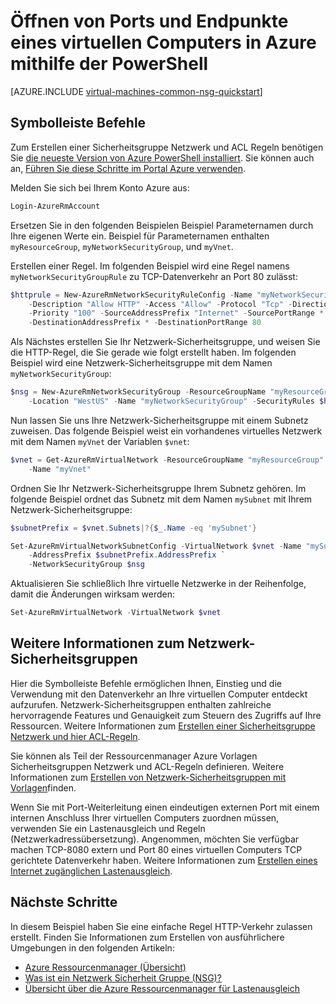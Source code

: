 <properties
   pageTitle="Öffnen eines virtuellen Computers mithilfe der PowerShell-Ports | Microsoft Azure"
   description="Informationen Sie zum Öffnen eines Ports / erstellen einen Endpunkt auf Ihrem Windows virtueller Computer mit dem Azure Ressource-Manager-Bereitstellung Modus und Azure-PowerShell"
   services="virtual-machines-windows"
   documentationCenter=""
   authors="iainfoulds"
   manager="timlt"
   editor=""/>

<tags
   ms.service="virtual-machines-windows"
   ms.devlang="na"
   ms.topic="article"
   ms.tgt_pltfrm="vm-windows"
   ms.workload="infrastructure-services"
   ms.date="10/27/2016"
   ms.author="iainfou"/>

# <a name="opening-ports-and-endpoints-to-a-vm-in-azure-using-powershell"></a>Öffnen von Ports und Endpunkte eines virtuellen Computers in Azure mithilfe der PowerShell
[AZURE.INCLUDE [virtual-machines-common-nsg-quickstart](../../includes/virtual-machines-common-nsg-quickstart.md)]

## <a name="quick-commands"></a>Symbolleiste Befehle
Zum Erstellen einer Sicherheitsgruppe Netzwerk und ACL Regeln benötigen Sie [die neueste Version von Azure PowerShell installiert](../powershell-install-configure.md). Sie können auch an, [Führen Sie diese Schritte im Portal Azure verwenden](virtual-machines-windows-nsg-quickstart-portal.md).

Melden Sie sich bei Ihrem Konto Azure aus:

```powershell
Login-AzureRmAccount
```

Ersetzen Sie in den folgenden Beispielen Beispiel Parameternamen durch Ihre eigenen Werte ein. Beispiel für Parameternamen enthalten `myResourceGroup`, `myNetworkSecurityGroup`, und `myVnet`.

Erstellen einer Regel. Im folgenden Beispiel wird eine Regel namens `myNetworkSecurityGroupRule` zu TCP-Datenverkehr an Port 80 zulässt:

```powershell
$httprule = New-AzureRmNetworkSecurityRuleConfig -Name "myNetworkSecurityGroupRule" `
    -Description "Allow HTTP" -Access "Allow" -Protocol "Tcp" -Direction "Inbound" `
    -Priority "100" -SourceAddressPrefix "Internet" -SourcePortRange * `
    -DestinationAddressPrefix * -DestinationPortRange 80
```

Als Nächstes erstellen Sie Ihr Netzwerk-Sicherheitsgruppe, und weisen Sie die HTTP-Regel, die Sie gerade wie folgt erstellt haben. Im folgenden Beispiel wird eine Netzwerk-Sicherheitsgruppe mit dem Namen `myNetworkSecurityGroup`:

```powershell
$nsg = New-AzureRmNetworkSecurityGroup -ResourceGroupName "myResourceGroup" `
    -Location "WestUS" -Name "myNetworkSecurityGroup" -SecurityRules $httprule
```

Nun lassen Sie uns Ihre Netzwerk-Sicherheitsgruppe mit einem Subnetz zuweisen. Das folgende Beispiel weist ein vorhandenes virtuelles Netzwerk mit dem Namen `myVnet` der Variablen `$vnet`:

```powershell
$vnet = Get-AzureRmVirtualNetwork -ResourceGroupName "myResourceGroup" `
    -Name "myVnet"
```

Ordnen Sie Ihr Netzwerk-Sicherheitsgruppe Ihrem Subnetz gehören. Im folgende Beispiel ordnet das Subnetz mit dem Namen `mySubnet` mit Ihrem Netzwerk-Sicherheitsgruppe:

```powershell
$subnetPrefix = $vnet.Subnets|?{$_.Name -eq 'mySubnet'}

Set-AzureRmVirtualNetworkSubnetConfig -VirtualNetwork $vnet -Name "mySubnet" `
    -AddressPrefix $subnetPrefix.AddressPrefix `
    -NetworkSecurityGroup $nsg
```

Aktualisieren Sie schließlich Ihre virtuelle Netzwerke in der Reihenfolge, damit die Änderungen wirksam werden:

```powershell
Set-AzureRmVirtualNetwork -VirtualNetwork $vnet
```


## <a name="more-information-on-network-security-groups"></a>Weitere Informationen zum Netzwerk-Sicherheitsgruppen
Hier die Symbolleiste Befehle ermöglichen Ihnen, Einstieg und die Verwendung mit den Datenverkehr an Ihre virtuellen Computer entdeckt aufzurufen. Netzwerk-Sicherheitsgruppen enthalten zahlreiche hervorragende Features und Genauigkeit zum Steuern des Zugriffs auf Ihre Ressourcen. Weitere Informationen zum [Erstellen einer Sicherheitsgruppe Netzwerk und hier ACL-Regeln](../virtual-network/virtual-networks-create-nsg-arm-ps.md).

Sie können als Teil der Ressourcenmanager Azure Vorlagen Sicherheitsgruppen Netzwerk und ACL-Regeln definieren. Weitere Informationen zum [Erstellen von Netzwerk-Sicherheitsgruppen mit Vorlagen](../virtual-network/virtual-networks-create-nsg-arm-template.md)finden.

Wenn Sie mit Port-Weiterleitung einen eindeutigen externen Port mit einem internen Anschluss Ihrer virtuellen Computers zuordnen müssen, verwenden Sie ein Lastenausgleich und Regeln (Netzwerkadressübersetzung). Angenommen, möchten Sie verfügbar machen TCP-8080 extern und Port 80 eines virtuellen Computers TCP gerichtete Datenverkehr haben. Weitere Informationen zum [Erstellen eines Internet zugänglichen Lastenausgleich](../load-balancer/load-balancer-get-started-internet-arm-ps.md).

## <a name="next-steps"></a>Nächste Schritte
In diesem Beispiel haben Sie eine einfache Regel HTTP-Verkehr zulassen erstellt. Finden Sie Informationen zum Erstellen von ausführlichere Umgebungen in den folgenden Artikeln:

- [Azure Ressourcenmanager (Übersicht)](../azure-resource-manager/resource-group-overview.md)
- [Was ist ein Netzwerk Sicherheit Gruppe (NSG)?](../virtual-network/virtual-networks-nsg.md)
- [Übersicht über die Azure Ressourcenmanager für Lastenausgleich](../load-balancer/load-balancer-arm.md)